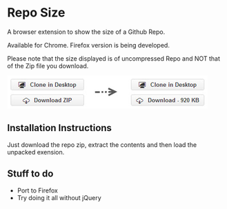 # Repo Size

A browser extension to show the size of a Github Repo. 

Available for Chrome. Firefox version is being developed.

Please note that the size displayed is of uncompressed Repo and NOT that of the Zip file you download. 

![Screenshot](/screen.jpg)

## <a name="install"></a>Installation Instructions

Just download the repo zip, extract the contents and then load the unpacked exension.

## <a name="todo"></a>Stuff to do

* Port to Firefox
* Try doing it all without jQuery
